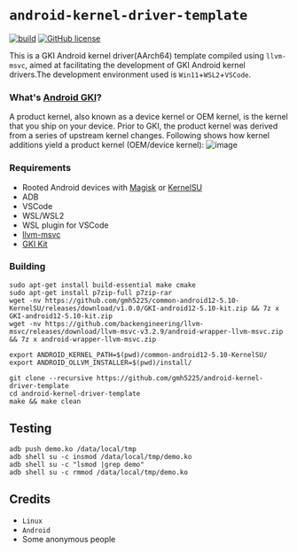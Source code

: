 # `android-kernel-driver-template`

[![build](https://github.com/gmh5225/android-kernel-driver-template/actions/workflows/build.yml/badge.svg)](https://github.com/gmh5225/android-kernel-driver-template/actions/workflows/build.yml)
[![GitHub license](https://img.shields.io/github/license/gmh5225/android-kernel-driver-template)](https://github.com/gmh5225/android-kernel-driver-template/blob/main/LICENSE)

This is a GKI Android kernel driver(AArch64) template compiled using ``llvm-msvc``, aimed at facilitating the development of GKI Android kernel drivers.The development environment used is ``Win11``+``WSL2``+``VSCode``.

### What's [Android GKI](https://source.android.com/docs/core/architecture/kernel/generic-kernel-image)?
A product kernel, also known as a device kernel or OEM kernel, is the kernel that you ship on your device. Prior to GKI, the product kernel was derived from a series of upstream kernel changes. Following shows how kernel additions yield a product kernel (OEM/device kernel):
![image](https://github.com/gmh5225/android-kernel-driver-template/assets/13917777/612e37d0-341a-4f90-9038-c366a05e72fa)


### Requirements
- Rooted Android devices with [Magisk](https://github.com/topjohnwu/Magisk) or [KernelSU](https://github.com/tiann/KernelSU)
- ADB
- VSCode
- WSL/WSL2
- WSL plugin for VSCode
- [llvm-msvc](https://github.com/backengineering/llvm-msvc/releases)
- [GKI Kit](https://github.com/gmh5225/common-android12-5.10-KernelSU/releases)


### Building
```
sudo apt-get install build-essential make cmake
sudo apt-get install p7zip-full p7zip-rar
wget -nv https://github.com/gmh5225/common-android12-5.10-KernelSU/releases/download/v1.0.0/GKI-android12-5.10-kit.zip && 7z x GKI-android12-5.10-kit.zip
wget -nv https://github.com/backengineering/llvm-msvc/releases/download/llvm-msvc-v3.2.9/android-wrapper-llvm-msvc.zip && 7z x android-wrapper-llvm-msvc.zip

export ANDROID_KERNEL_PATH=$(pwd)/common-android12-5.10-KernelSU/
export ANDROID_OLLVM_INSTALLER=$(pwd)/install/

git clone --recursive https://github.com/gmh5225/android-kernel-driver-template
cd android-kernel-driver-template
make && make clean
```

## Testing
```
adb push demo.ko /data/local/tmp
adb shell su -c insmod /data/local/tmp/demo.ko
adb shell su -c "lsmod |grep demo"
adb shell su -c rmmod /data/local/tmp/demo.ko
```

## Credits
- ``Linux``
- ``Android``
- Some anonymous people
